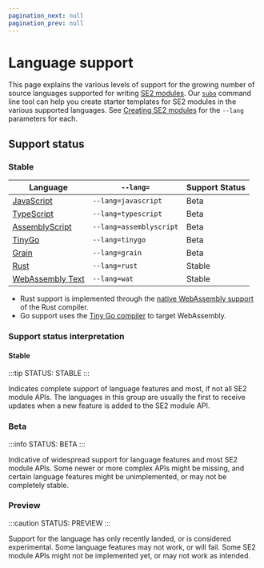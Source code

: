 ```yaml
---
pagination_next: null
pagination_prev: null
---
```


# Language support

This page explains the various levels of support for the growing number of source languages supported for writing [SE2 modules](../concepts/se2-modules.md). Our [`subo`](../../subo.md) command line tool can help you create starter templates for SE2 modules in the various supported languages. See [Creating SE2 modules](../usage/creating-se2-modules.md) for the `--lang` parameters for each.

## Support status

### Stable
| Language                          | `--lang=`               | Support Status |
| --------------------------------- | ----------------------- | -------------- |
| [JavaScript](#javascript)         | `--lang=javascript`     | Beta           |
| [TypeScript](#typescript)         | `--lang=typescript`     | Beta           |
| [AssemblyScript](#assemblyscript) | `--lang=assemblyscript` | Beta           |
| [TinyGo](#go)                     | `--lang=tinygo`         | Beta           |
| [Grain](#grain)                   |`--lang=grain`           | Beta           |
| [Rust](#rust)                     |`--lang=rust`            | Stable         |
| [WebAssembly Text](#wat)          |`--lang=wat`             | Stable         |
* Rust support is implemented through the [native WebAssembly support](https://www.rust-lang.org/what/wasm) of the Rust compiler.
* Go support uses the [Tiny Go compiler](https://tinygo.org/) to target WebAssembly.

### Support status interpretation
#### Stable
:::tip STATUS: STABLE
:::

Indicates complete support of language features and most, if not all SE2 module APIs. The languages in this group are usually the first to receive updates when a new feature is added to the SE2 module API.

### Beta

:::info STATUS: BETA
:::

Indicative of widespread support for language features and most SE2 module APIs. Some newer or more complex APIs might be missing, and certain language features might be unimplemented, or may not be completely stable.

### Preview

:::caution STATUS: PREVIEW
:::

Support for the language has only recently landed, or is considered experimental. Some language features may not work, or will fail. Some SE2 module APIs might not be implemented yet, or may not work as intended.
